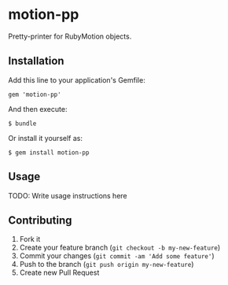# motion-pp

Pretty-printer for RubyMotion objects.

## Installation

Add this line to your application's Gemfile:

    gem 'motion-pp'

And then execute:

    $ bundle

Or install it yourself as:

    $ gem install motion-pp

## Usage

TODO: Write usage instructions here

## Contributing

1. Fork it
2. Create your feature branch (`git checkout -b my-new-feature`)
3. Commit your changes (`git commit -am 'Add some feature'`)
4. Push to the branch (`git push origin my-new-feature`)
5. Create new Pull Request

